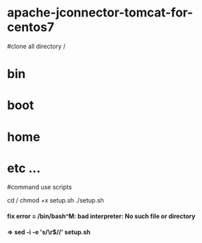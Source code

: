 # apache-jconnector-tomcat-for-centos7
#clone all directory / 
# bin
# boot
# home
# etc ...

#command use scripts

cd /
chmod +x setup.sh
./setup.sh

#### fix error = /bin/bash^M: bad interpreter: No such file or directory

#### => sed -i -e 's/\r$//' setup.sh

